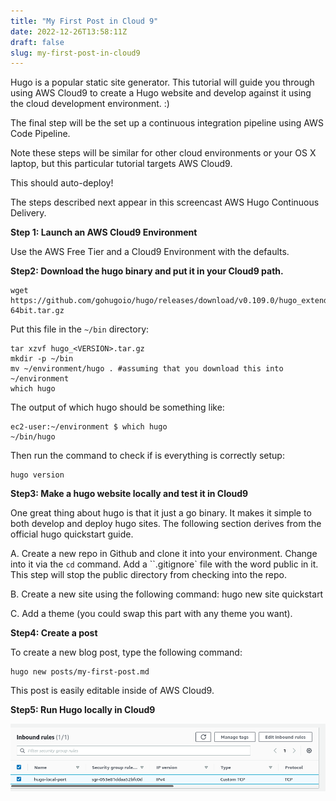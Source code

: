 ```yaml
---
title: "My First Post in Cloud 9"
date: 2022-12-26T13:58:11Z
draft: false
slug: my-first-post-in-cloud9
---
```


Hugo is a popular static site generator. This tutorial will guide you through using AWS Cloud9
to create a Hugo website and develop against it using the cloud development environment. :)

The final step will be the set up a continuous integration pipeline using AWS Code Pipeline.

Note these steps will be similar for other cloud environments or your OS X laptop, but this
particular tutorial targets AWS Cloud9.

This should auto-deploy!

The steps described next appear in this screencast AWS Hugo Continuous Delivery.

**Step 1: Launch an AWS Cloud9 Environment**

Use the AWS Free Tier and a Cloud9 Environment with the defaults.

**Step2: Download the hugo binary and put it in your Cloud9 path.**


```
wget https://github.com/gohugoio/hugo/releases/download/v0.109.0/hugo_extended_0.109.0_Linux-64bit.tar.gz
```

Put this file in the `~/bin` directory:

```
tar xzvf hugo_<VERSION>.tar.gz
mkdir -p ~/bin
mv ~/environment/hugo . #assuming that you download this into ~/environment
which hugo
```

The output of which hugo should be something like:

```
ec2-user:~/environment $ which hugo
~/bin/hugo
```

Then run the command to check if is everything is correctly setup:

```
hugo version
```

**Step3: Make a hugo website locally and test it in Cloud9**

One great thing about hugo is that it just a go binary. It makes it simple to both develop and
deploy hugo sites. The following section derives from the official hugo quickstart guide.

A. Create a new repo in Github and clone it into your environment. Change into it via the `cd`
command. Add a ``.gitignore` file with the word public in it. This step will stop the public
directory from checking into the repo.

B. Create a new site using the following command: hugo new site quickstart

C. Add a theme (you could swap this part with any theme you want).

**Step4: Create a post**

To create a new blog post, type the following command:

```
hugo new posts/my-first-post.md
``` 

This post is easily editable inside of AWS Cloud9.

**Step5: Run Hugo locally in Cloud9**

![Config TCP Port](/static/tcp-port-config-screenshot.png)



